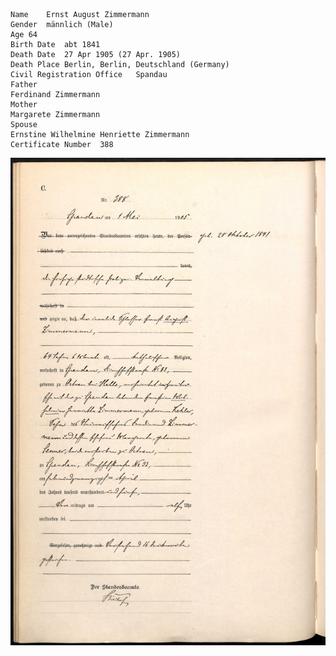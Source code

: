     Name	Ernst August Zimmermann
    Gender	männlich (Male)
    Age	64
    Birth Date	abt 1841
    Death Date	27 Apr 1905 (27 Apr. 1905)
    Death Place	Berlin, Berlin, Deutschland (Germany)
    Civil Registration Office	Spandau
    Father
    Ferdinand Zimmermann
    Mother
    Margarete Zimmermann
    Spouse
    Ernstine Wilhelmine Henriette Zimmermann
    Certificate Number	388

![image](./1905%20Ernst%20August%20Zimmermann.jpg)
